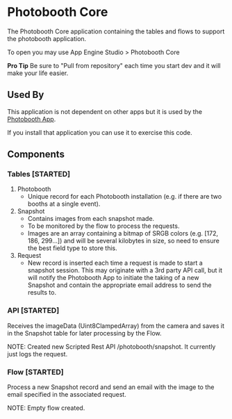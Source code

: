 # Photobooth Core

The Photobooth Core application containing the tables and flows to support the photobooth application.

To open you may use App Engine Studio > Photobooth Core

**Pro Tip** Be sure to "Pull from repository" each time you start dev and it will make your life easier.

## Used By

This application is not dependent on other apps but it is used by the [Photobooth App](https://github.com/ServiceNowNextExperience/photobooth).

If you install that application you can use it to exercise this code.

## Components

### Tables [STARTED]

1. Photobooth
   - Unique record for each Photobooth installation (e.g. if there are two booths at a single event).
2. Snapshot
   - Contains images from each snapshot made.
   - To be monitored by the flow to process the requests.
   - Images are an array containing a bitmap of SRGB colors (e.g. [172, 186, 299...]) and will be several kilobytes in size, so need to ensure the best field type to store this.
3. Request
   - New record is inserted each time a request is made to start a snapshot session. This may originate with a 3rd party API call, but it will notify the Photobooth App to initiate the taking of a new Snapshot and contain the appropriate email address to send the results to.

### API [STARTED]

Receives the imageData (Uint8ClampedArray) from the camera and saves it in the Snapshot table for later processing by the Flow.

NOTE: Created new Scripted Rest API /photobooth/snapshot.  It currently just logs the request.

### Flow [STARTED]

Process a new Snapshot record and send an email with the image to the email specified in the associated request.

NOTE: Empty flow created.
